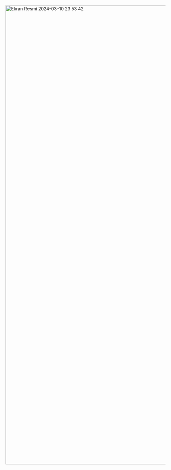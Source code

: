 <img width="1440" alt="Ekran Resmi 2024-03-10 23 53 42" src="https://github.com/sudenazcivelek/Rwendo/assets/119611921/1cabd2bf-9322-427e-bdbb-e7b6bcc5fc73">
